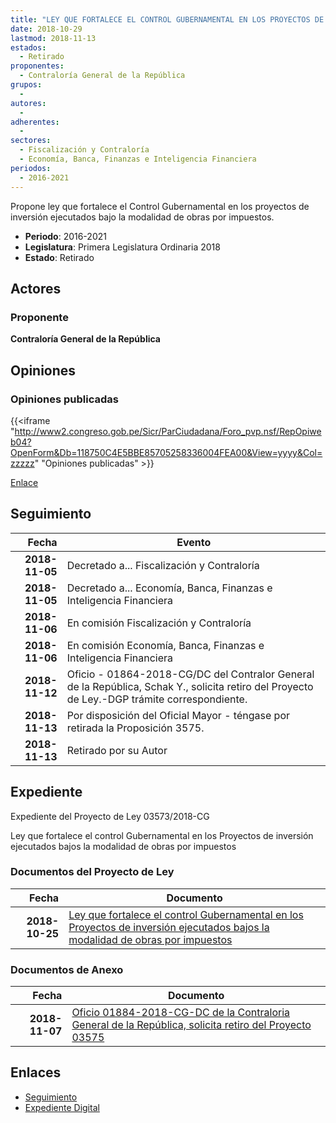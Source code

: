 ```yaml
---
title: "LEY QUE FORTALECE EL CONTROL GUBERNAMENTAL EN LOS PROYECTOS DE INVERSIÓN EJECUTADOS BAJO LA MODALIDAD DE OBRAS POR IMPUESTOS"
date: 2018-10-29
lastmod: 2018-11-13
estados: 
  - Retirado
proponentes: 
  - Contraloría General de la República
grupos: 
  - 
autores: 
  - 
adherentes: 
  - 
sectores: 
  - Fiscalización y Contraloría
  - Economía, Banca, Finanzas e Inteligencia Financiera
periodos: 
  - 2016-2021
---
```


Propone ley que fortalece el Control Gubernamental en los proyectos de inversión ejecutados bajo la modalidad de obras por impuestos.

- **Periodo**: 2016-2021
- **Legislatura**: Primera Legislatura Ordinaria 2018
- **Estado**: Retirado

## Actores

### Proponente

**Contraloría General de la República**


## Opiniones

### Opiniones publicadas

{{<iframe "http://www2.congreso.gob.pe/Sicr/ParCiudadana/Foro_pvp.nsf/RepOpiweb04?OpenForm&Db=118750C4E5BBE85705258336004FEA00&View=yyyy&Col=zzzzz" "Opiniones publicadas" >}}

[Enlace](http://www2.congreso.gob.pe/Sicr/ParCiudadana/Foro_pvp.nsf/RepOpiweb04?OpenForm&Db=118750C4E5BBE85705258336004FEA00&View=yyyy&Col=zzzzz)

## Seguimiento

| Fecha | Evento |
|------:|--------|
| **2018-11-05** | Decretado a... Fiscalización y Contraloría|
| **2018-11-05** | Decretado a... Economía, Banca, Finanzas e Inteligencia Financiera|
| **2018-11-06** | En comisión Fiscalización y Contraloría|
| **2018-11-06** | En comisión Economía, Banca, Finanzas e Inteligencia Financiera|
| **2018-11-12** | Oficio - 01864-2018-CG/DC del Contralor General de la República, Schak Y., solicita retiro del Proyecto de Ley.-DGP trámite correspondiente.|
| **2018-11-13** | Por disposición del Oficial Mayor - téngase por retirada la Proposición 3575.|
| **2018-11-13** | Retirado por su Autor|


## Expediente

Expediente del Proyecto de Ley 03573/2018-CG

Ley que fortalece el control Gubernamental en los Proyectos de inversión ejecutados bajos la modalidad de obras por impuestos


### Documentos del Proyecto de Ley

| Fecha | Documento |
|------:|--------|
| **2018-10-25** | [Ley que fortalece el control Gubernamental en los Proyectos de inversión ejecutados bajos la modalidad de obras por impuestos](http://www.leyes.congreso.gob.pe/Documentos/2016_2021/Proyectos_de_Ley_y_de_Resoluciones_Legislativas/PL0357520181025.pdf) |

### Documentos de Anexo

| Fecha | Documento |
|------:|--------|
| **2018-11-07** | [Oficio 01884-2018-CG-DC de la Contraloria General de la República, solicita retiro del Proyecto 03575](http://www.leyes.congreso.gob.pe/Documentos/2016_2021/Oficios/Otras_Instituciones/OFICIO-01884-2018-CG-DC.pdf) |

## Enlaces 

- [Seguimiento](http://www2.congreso.gob.pe/Sicr/TraDocEstProc/CLProLey2016.nsf/f7fff46988ca05b1052578e100829cc7/dd6a071566a5c2dd05258335007df614?OpenDocument)
- [Expediente Digital](http://www2.congreso.gob.pe/Sicr/TraDocEstProc/CLProLey2016.nsf/f7fff46988ca05b1052578e100829cc7/dd6a071566a5c2dd05258335007df614?OpenDocument&Click=05257FB7005EB655.eb71d0cf91d8294e05256cdf006b5706/$Body/0.1C6C)
